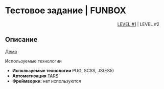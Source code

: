 # Тестовое задание | FUNBOX

<p align="right">
<a href="https://github.com/morethenlife/funbox/blob/master/ANSWERS.md">LEVEL #1</a> | LEVEL #2
</p>


## Описание

[Демо](https://morethenlife.github.io/funbox/builds)

Используемые технологии

* **Используемые технологии** PUG, SCSS, JS(ES5)
* **Автоматизация** [TARS](https://github.com/tars/tars)
* **Фреймворки:** нет используются
